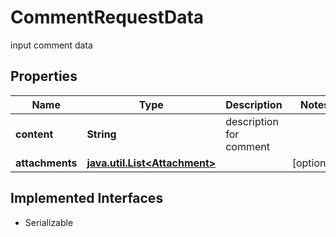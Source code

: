 

# CommentRequestData

input comment data

## Properties

Name | Type | Description | Notes
------------ | ------------- | ------------- | -------------
**content** | **String** | description for comment | 
**attachments** | [**java.util.List&lt;Attachment&gt;**](Attachment.md) |  |  [optional]


## Implemented Interfaces

* Serializable


